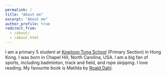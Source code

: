 ```yaml
---
permalink: /
title: "About me"
excerpt: "About me"
author_profile: true
redirect_from:
  - /about/
  - /about.html
---
```


I am a primary 5 student at [Kowloon Tong School](https://www.ktsps.edu.hk/eng/index.html) (Primary Section) in Hong Kong. I was born in Chapel Hill, North Carolina, USA. I am a big fan of sports, including badminton, track and field, and rope skipping. I love reading. My favourite book is Matilda by [Roald Dahl](https://en.wikipedia.org/wiki/Roald_Dahl). 


